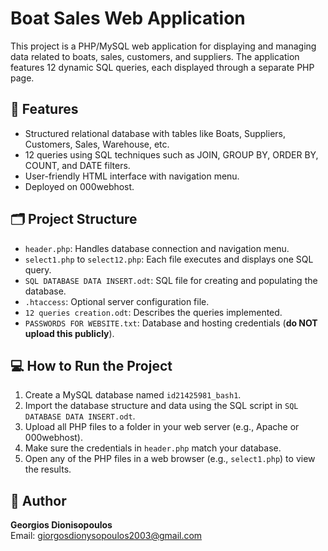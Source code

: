 # Boat Sales Web Application

This project is a PHP/MySQL web application for displaying and managing data related to boats, sales, customers, and suppliers. The application features 12 dynamic SQL queries, each displayed through a separate PHP page.

## 🔧 Features

- Structured relational database with tables like Boats, Suppliers, Customers, Sales, Warehouse, etc.
- 12 queries using SQL techniques such as JOIN, GROUP BY, ORDER BY, COUNT, and DATE filters.
- User-friendly HTML interface with navigation menu.
- Deployed on 000webhost.

## 🗂 Project Structure

- `header.php`: Handles database connection and navigation menu.
- `select1.php` to `select12.php`: Each file executes and displays one SQL query.
- `SQL DATABASE DATA INSERT.odt`: SQL file for creating and populating the database.
- `.htaccess`: Optional server configuration file.
- `12 queries creation.odt`: Describes the queries implemented.
- `PASSWORDS FOR WEBSITE.txt`: Database and hosting credentials (**do NOT upload this publicly**).

## 💻 How to Run the Project

1. Create a MySQL database named `id21425981_bash1`.
2. Import the database structure and data using the SQL script in `SQL DATABASE DATA INSERT.odt`.
3. Upload all PHP files to a folder in your web server (e.g., Apache or 000webhost).
4. Make sure the credentials in `header.php` match your database.
5. Open any of the PHP files in a web browser (e.g., `select1.php`) to view the results.



## 👤 Author

**Georgios Dionisopoulos**  
Email: giorgosdionysopoulos2003@gmail.com
